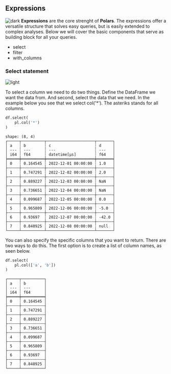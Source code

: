 
## Expressions
![dark](https://user-images.githubusercontent.com/12748752/212648966-d8f080dc-5022-41f0-a571-90f5d9aef139.png)
**Expressions** are the core strenght of **Polars**. The expressions offer a versatile structure that solves easy queries, but is easily extended to complex analyses. Below we will cover the basic components that serve as building block for all your queries.

* select
* filter
* with_columns

### Select statement
![light](https://user-images.githubusercontent.com/12748752/212648973-a46457e4-8150-42e8-929a-e422a9ed5962.png)

To select a column we need to do two things. Define the DataFrame we want the data from. And second, select the data that we need. In the example below you see that we select col('*'). The asteriks stands for all columns.

```Python
df.select(
    pl.col('*')
)
```
```
shape: (8, 4)
┌─────┬──────────┬─────────────────────┬───────┐
│ a   ┆ b        ┆ c                   ┆ d     │
│ --- ┆ ---      ┆ ---                 ┆ ---   │
│ i64 ┆ f64      ┆ datetime[μs]        ┆ f64   │
╞═════╪══════════╪═════════════════════╪═══════╡
│ 0   ┆ 0.164545 ┆ 2022-12-01 00:00:00 ┆ 1.0   │
├╌╌╌╌╌┼╌╌╌╌╌╌╌╌╌╌┼╌╌╌╌╌╌╌╌╌╌╌╌╌╌╌╌╌╌╌╌╌┼╌╌╌╌╌╌╌┤
│ 1   ┆ 0.747291 ┆ 2022-12-02 00:00:00 ┆ 2.0   │
├╌╌╌╌╌┼╌╌╌╌╌╌╌╌╌╌┼╌╌╌╌╌╌╌╌╌╌╌╌╌╌╌╌╌╌╌╌╌┼╌╌╌╌╌╌╌┤
│ 2   ┆ 0.889227 ┆ 2022-12-03 00:00:00 ┆ NaN   │
├╌╌╌╌╌┼╌╌╌╌╌╌╌╌╌╌┼╌╌╌╌╌╌╌╌╌╌╌╌╌╌╌╌╌╌╌╌╌┼╌╌╌╌╌╌╌┤
│ 3   ┆ 0.736651 ┆ 2022-12-04 00:00:00 ┆ NaN   │
├╌╌╌╌╌┼╌╌╌╌╌╌╌╌╌╌┼╌╌╌╌╌╌╌╌╌╌╌╌╌╌╌╌╌╌╌╌╌┼╌╌╌╌╌╌╌┤
│ 4   ┆ 0.099687 ┆ 2022-12-05 00:00:00 ┆ 0.0   │
├╌╌╌╌╌┼╌╌╌╌╌╌╌╌╌╌┼╌╌╌╌╌╌╌╌╌╌╌╌╌╌╌╌╌╌╌╌╌┼╌╌╌╌╌╌╌┤
│ 5   ┆ 0.965809 ┆ 2022-12-06 00:00:00 ┆ -5.0  │
├╌╌╌╌╌┼╌╌╌╌╌╌╌╌╌╌┼╌╌╌╌╌╌╌╌╌╌╌╌╌╌╌╌╌╌╌╌╌┼╌╌╌╌╌╌╌┤
│ 6   ┆ 0.93697  ┆ 2022-12-07 00:00:00 ┆ -42.0 │
├╌╌╌╌╌┼╌╌╌╌╌╌╌╌╌╌┼╌╌╌╌╌╌╌╌╌╌╌╌╌╌╌╌╌╌╌╌╌┼╌╌╌╌╌╌╌┤
│ 7   ┆ 0.848925 ┆ 2022-12-08 00:00:00 ┆ null  │
└─────┴──────────┴─────────────────────┴───────┘
```

You can also specify the specific columns that you want to return. There are two ways to do this. The first option is to create a list of column names, as seen below.


```Python
df.select(
    pl.col(['a', 'b'])
)
```
```shape: (8, 2)
┌─────┬──────────┐
│ a   ┆ b        │
│ --- ┆ ---      │
│ i64 ┆ f64      │
╞═════╪══════════╡
│ 0   ┆ 0.164545 │
├╌╌╌╌╌┼╌╌╌╌╌╌╌╌╌╌┤
│ 1   ┆ 0.747291 │
├╌╌╌╌╌┼╌╌╌╌╌╌╌╌╌╌┤
│ 2   ┆ 0.889227 │
├╌╌╌╌╌┼╌╌╌╌╌╌╌╌╌╌┤
│ 3   ┆ 0.736651 │
├╌╌╌╌╌┼╌╌╌╌╌╌╌╌╌╌┤
│ 4   ┆ 0.099687 │
├╌╌╌╌╌┼╌╌╌╌╌╌╌╌╌╌┤
│ 5   ┆ 0.965809 │
├╌╌╌╌╌┼╌╌╌╌╌╌╌╌╌╌┤
│ 6   ┆ 0.93697  │
├╌╌╌╌╌┼╌╌╌╌╌╌╌╌╌╌┤
│ 7   ┆ 0.848925 │
└─────┴──────────┘
```

